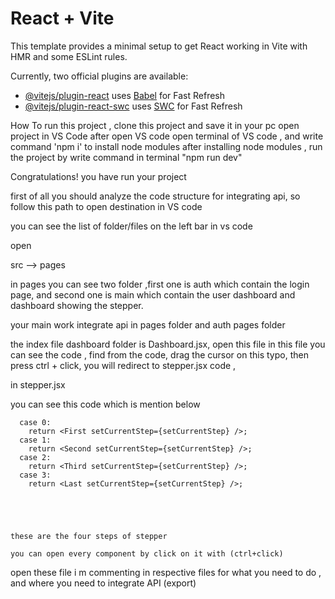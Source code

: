 # React + Vite

This template provides a minimal setup to get React working in Vite with HMR and some ESLint rules.

Currently, two official plugins are available:

- [@vitejs/plugin-react](https://github.com/vitejs/vite-plugin-react/blob/main/packages/plugin-react/README.md) uses [Babel](https://babeljs.io/) for Fast Refresh
- [@vitejs/plugin-react-swc](https://github.com/vitejs/vite-plugin-react-swc) uses [SWC](https://swc.rs/) for Fast Refresh

<!-- ================================================= how to run this project -->

How To run this project , clone this project and save it in your pc
open project in VS Code
after open VS code open terminal of VS code , and write command 'npm i' to install node modules
after installing node modules , run the project by write command in terminal "npm run dev"

Congratulations! you have run your project

<!-- ================================================= how to show your data of API -->

first of all you should analyze the code structure for integrating api, so follow this path to open destination in VS code

you can see the list of folder/files on the left bar in vs code

open

src --> pages

in pages you can see two folder ,first one is auth which contain the login page, and second one is main which contain the user dashboard and dashboard showing the stepper.

your main work integrate api in pages folder and auth pages folder

the index file dashboard folder is Dashboard.jsx, open this file
in this file you can see the code , find <Stepper /> from the code, drag the cursor on this typo, then press ctrl + click, you will redirect to stepper.jsx code ,

in stepper.jsx

you can see this code which is mention below

      case 0:
        return <First setCurrentStep={setCurrentStep} />;
      case 1:
        return <Second setCurrentStep={setCurrentStep} />;
      case 2:
        return <Third setCurrentStep={setCurrentStep} />;
      case 3:
        return <Last setCurrentStep={setCurrentStep} />;





    these are the four steps of stepper

    you can open every component by click on it with (ctrl+click)

open these file i m commenting in respective files for what you need to do , and where you need to integrate API (export)
